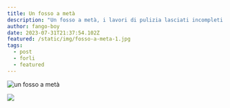 ```yaml
---
title: Un fosso a metà
description: "Un fosso a metà, i lavori di pulizia lasciati incompleti come vanno gestiti? "
author: fango-boy
date: 2023-07-31T21:37:54.102Z
featured: /static/img/fosso-a-meta-1.jpg
tags:
  - post
  - forli
  - featured
---
```

![](/static/img/fosso-a-meta-1.jpg "un fosso a metà")

![](/static/img/fosso-a-meta-2.jpg)
